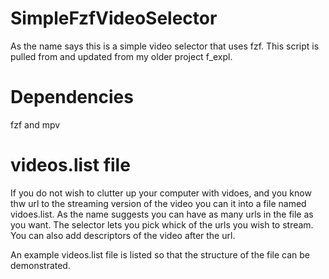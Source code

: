 # SimpleFzfVideoSelector
As the name says this is a simple video selector that uses fzf. This script is pulled from and updated from my older project f_expl.
# Dependencies
fzf and mpv
# videos.list file
If you do not wish to clutter up your computer with vidoes, and you know thw url to the streaming version of the video you can it into a file named vidoes.list. As the name suggests you can have as many urls in the file as you want. The selector lets you pick whick of the urls you wish to stream. You can also add descriptors of the video after the url.

An example videos.list file is listed so that the structure of the file can be demonstrated.
